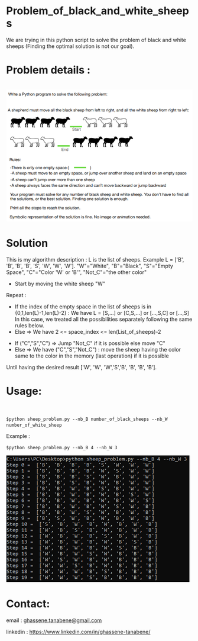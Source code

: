 # Problem_of_black_and_white_sheeps
We are trying in this python script to solve the problem of black and white sheeps (Finding the optimal solution is not our goal).

<h1>Problem details :</h1>
<br>

<img src="problem details.png">


<h1>Solution</h1>
This is my algorithm description :
L is the list of sheeps. Example L = ['B', 'B', 'B', 'B', 'S', 'W', 'W', 'W'].
"W"="White", "B"="Black", "S"="Empty Space", "C"="Color 'W' or 'B'", "Not_C"="the other color"

- Start by moving the white sheep "W" 

Repeat :

* If the index of the empty space in the list of sheeps is in {0,1,len(L)-1,len(L)-2} : 
  We have L = [S,...] or  [C,S,...] or [...,S,C] or [...,S]
  In this case, we treated all the possibilities separately following the same rules below.
* Else => We have 2 <= space_index <= len(List_of_sheeps)-2
- If ("C","S","C") => Jump "Not_C" if it is possible else move "C" 
- Else => We have ("C","S","Not_C") : move the sheep having the color same to the color in the memory (last operation) if it is possible
  
Until having the desired result ['W', 'W', 'W','S','B', 'B', 'B', 'B'].

<h1>Usage:</h1>
<br>

```shell
$python sheep_problem.py --nb_B number_of_black_sheeps --nb_W number_of_white_sheep
```

Example : 


```shell
$python sheep_problem.py --nb_B 4 --nb_W 3
```
<img src="Example_B=4_W=3.png">


<h1>Contact:</h1>

email : ghassene.tanabene@gmail.com

linkedin : https://www.linkedin.com/in/ghassene-tanabene/
